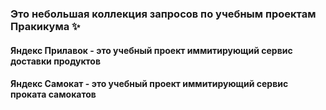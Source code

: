 ### Это небольшая коллекция запросов по учебным проектам Пракикума ✨
#### Яндекс Прилавок - это учебный проект иммитирующий сервис доставки продуктов
#### Яндекс Самокат - это учебный проект иммитирующий сервис проката самокатов
